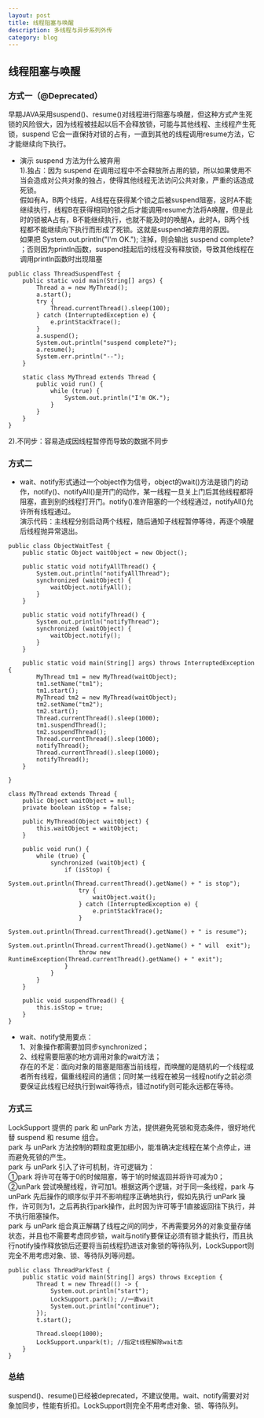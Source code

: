 ```yaml
---
layout: post
title: 线程阻塞与唤醒
description: 多线程与异步系列外传
category: blog
---
```


## 线程阻塞与唤醒
### 方式一（@Deprecated）
早期JAVA采用suspend()、resume()对线程进行阻塞与唤醒，但这种方式产生死锁的风险很大，因为线程被挂起以后不会释放锁，可能与其他线程、主线程产生死锁，suspend 它会一直保持对锁的占有，一直到其他的线程调用resume方法，它才能继续向下执行。   


- 演示 suspend 方法为什么被弃用  
1).独占：因为 suspend 在调用过程中不会释放所占用的锁，所以如果使用不当会造成对公共对象的独占，使得其他线程无法访问公共对象，严重的话造成死锁。  
假如有A，B两个线程，A线程在获得某个锁之后被suspend阻塞，这时A不能继续执行，线程B在获得相同的锁之后才能调用resume方法将A唤醒，但是此时的锁被A占有，B不能继续执行，也就不能及时的唤醒A，此时A，B两个线程都不能继续向下执行而形成了死锁。这就是suspend被弃用的原因。  
如果把 System.out.println("I'm OK."); 注掉，则会输出 suspend complete? ；否则因为println函数，suspend挂起后的线程没有释放锁，导致其他线程在调用println函数时出现阻塞

```
public class ThreadSuspendTest {
    public static void main(String[] args) {
        Thread a = new MyThread();
        a.start();
        try {
            Thread.currentThread().sleep(100);
        } catch (InterruptedException e) {
            e.printStackTrace();
        }
        a.suspend();
        System.out.println("suspend complete?");
        a.resume();
        System.err.println("--");
    }

    static class MyThread extends Thread {
        public void run() {
            while (true) {
                System.out.println("I'm OK.");
            }
        }
    }
}
```
2).不同步：容易造成因线程暂停而导致的数据不同步  

### 方式二
- wait、notify形式通过一个object作为信号，object的wait()方法是锁门的动作，notify()、notifyAll()是开门的动作，某一线程一旦关上门后其他线程都将阻塞，直到别的线程打开门。notify()准许阻塞的一个线程通过，notifyAll()允许所有线程通过。   
演示代码：主线程分别启动两个线程，随后通知子线程暂停等待，再逐个唤醒后线程抛异常退出。

```
public class ObjectWaitTest {
    public static Object waitObject = new Object();

    public static void notifyAllThread() {
        System.out.println("notifyAllThread");
        synchronized (waitObject) {
            waitObject.notifyAll();
        }
    }

    public static void notifyThread() {
        System.out.println("notifyThread");
        synchronized (waitObject) {
            waitObject.notify();
        }
    }

    public static void main(String[] args) throws InterruptedException {
        MyThread tm1 = new MyThread(waitObject);
        tm1.setName("tm1");
        tm1.start();
        MyThread tm2 = new MyThread(waitObject);
        tm2.setName("tm2");
        tm2.start();
        Thread.currentThread().sleep(1000);
        tm1.suspendThread();
        tm2.suspendThread();
        Thread.currentThread().sleep(1000);
        notifyThread();
        Thread.currentThread().sleep(1000);
        notifyThread();
    }

}

class MyThread extends Thread {
    public Object waitObject = null;
    private boolean isStop = false;

    public MyThread(Object waitObject) {
        this.waitObject = waitObject;
    }

    public void run() {
        while (true) {
            synchronized (waitObject) {
                if (isStop) {
                    System.out.println(Thread.currentThread().getName() + " is stop");
                    try {
                        waitObject.wait();
                    } catch (InterruptedException e) {
                        e.printStackTrace();
                    }
                    System.out.println(Thread.currentThread().getName() + " is resume");
                    System.out.println(Thread.currentThread().getName() + " will  exit");
                    throw new RuntimeException(Thread.currentThread().getName() + " exit");
                }
            }
        }
    }

    public void suspendThread() {
        this.isStop = true;
    }
}
```

- wait、notify使用要点：  
1、对象操作都需要加同步synchronized；  
2、线程需要阻塞的地方调用对象的wait方法；  
存在的不足：面向对象的阻塞是阻塞当前线程，而唤醒的是随机的一个线程或者所有线程，偏重线程间的通信；同时某一线程在被另一线程notify之前必须要保证此线程已经执行到wait等待点，错过notify则可能永远都在等待。  

### 方式三
LockSupport 提供的 park 和 unPark 方法，提供避免死锁和竞态条件，很好地代替 suspend 和 resume 组合。  
park 与 unPark 方法控制的颗粒度更加细小，能准确决定线程在某个点停止，进而避免死锁的产生。  
park 与 unPark 引入了许可机制，许可逻辑为：  
①park 将许可在等于0的时候阻塞，等于1的时候返回并将许可减为0；  
②unPark 尝试唤醒线程，许可加1。根据这两个逻辑，对于同一条线程，park 与 unPark 先后操作的顺序似乎并不影响程序正确地执行，假如先执行 unPark 操作，许可则为1，之后再执行park操作，此时因为许可等于1直接返回往下执行，并不执行阻塞操作。  
park 与 unPark 组合真正解耦了线程之间的同步，不再需要另外的对象变量存储状态，并且也不需要考虑同步锁，wait与notify要保证必须有锁才能执行，而且执行notify操作释放锁后还要将当前线程扔进该对象锁的等待队列，LockSupport则完全不用考虑对象、锁、等待队列等问题。  

```
public class ThreadParkTest {
    public static void main(String[] args) throws Exception {
        Thread t = new Thread(() -> {
            System.out.println("start");
            LockSupport.park(); //一直wait
            System.out.println("continue");
        });
        t.start();

        Thread.sleep(1000);
        LockSupport.unpark(t); //指定t线程解除wait态
    }
}
```

### 总结
suspend()、resume()已经被deprecated，不建议使用。wait、notify需要对对象加同步，性能有折扣。LockSupport则完全不用考虑对象、锁、等待队列。
